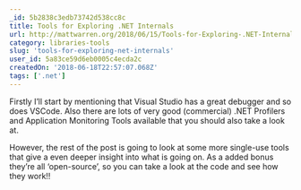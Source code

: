```yaml
---
_id: 5b2838c3edb73742d538cc8c
title: Tools for Exploring .NET Internals
url: http://mattwarren.org/2018/06/15/Tools-for-Exploring-.NET-Internals/
category: libraries-tools
slug: 'tools-for-exploring-net-internals'
user_id: 5a83ce59d6eb0005c4ecda2c
createdOn: '2018-06-18T22:57:07.068Z'
tags: ['.net']
---
```


Firstly I’ll start by mentioning that Visual Studio has a great debugger and so does VSCode. Also there are lots of very good (commercial) .NET Profilers and Application Monitoring Tools available that you should also take a look at.

However, the rest of the post is going to look at some more single-use tools that give a even deeper insight into what is going on. As a added bonus they’re all ‘open-source’, so you can take a look at the code and see how they work!!


